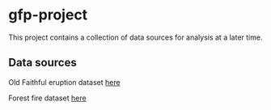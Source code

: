 # gfp-project

This project contains a collection of data sources for analysis at a later time.

## Data sources

Old Faithful eruption dataset [here](faithful.csv)

Forest fire dataset [here](forestfires.csv)
